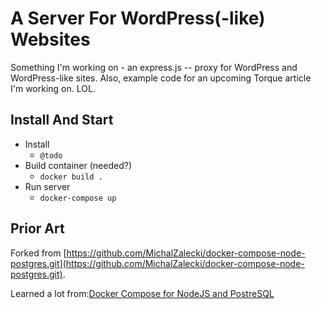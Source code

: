 # A Server For WordPress(-like) Websites
Something I'm working on - an express.js -- proxy for WordPress and WordPress-like sites. Also, example code for an upcoming Torque article I'm working on. LOL.

## Install And Start
* Install 
    * `@todo`
* Build container (needed?)
    * `docker build .`
* Run server
    * `docker-compose up`

## Prior Art

Forked from [https://github.com/MichalZalecki/docker-compose-node-postgres.git](https://github.com/MichalZalecki/docker-compose-node-postgres.git).

Learned a lot from:[Docker Compose for NodeJS and PostreSQL](https://michalzalecki.com/docker-compose-for-nodejs-and-postresql/)





